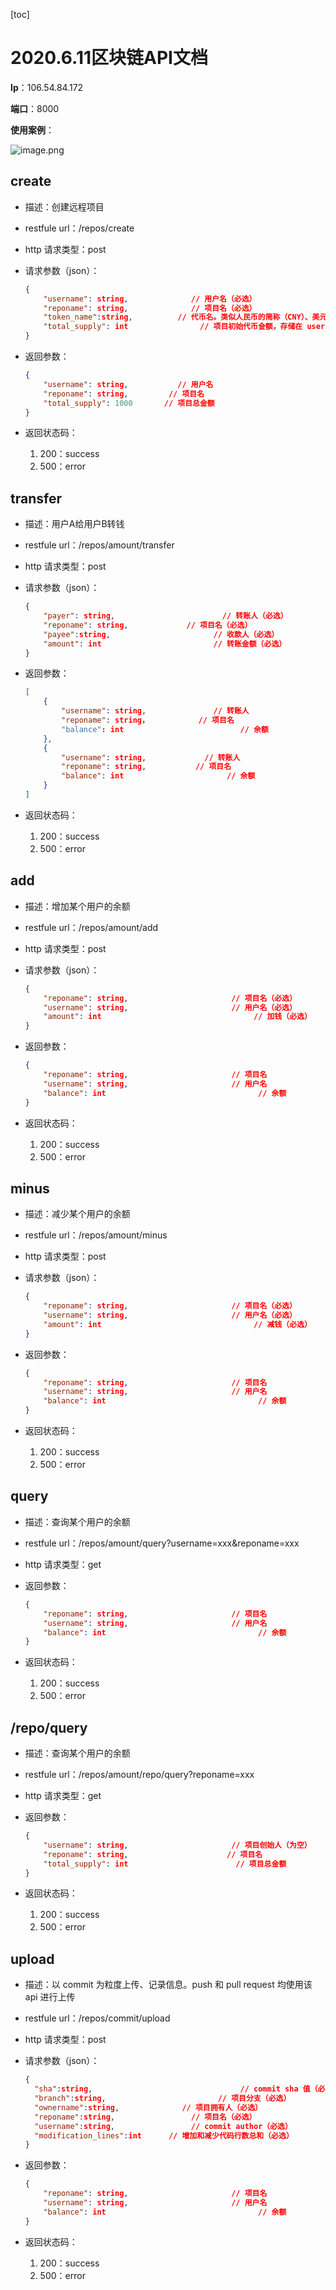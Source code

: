 [toc]

# 2020.6.11区块链API文档

**Ip**：106.54.84.172

**端口**：8000

**使用案例**：

![image.png](http://ww1.sinaimg.cn/large/006alGmrgy1gfk73q6ukaj31f10q8tbf.jpg)

## create

- 描述：创建远程项目

- restfule url：/repos/create

- http 请求类型：post

- 请求参数（json）：

  ```json
  {
      "username": string,              // 用户名（必选）
      "reponame": string,              // 项目名（必选）
      "token_name":string,          // 代币名。类似人民币的简称（CNY）、美元（USD）
      "total_supply": int                // 项目初始代币金额，存储在 username 账号中
  }
  ```

- 返回参数：

  ```json
  {
      "username": string,           // 用户名
      "reponame": string,         // 项目名
      "total_supply": 1000       // 项目总金额
  }
  ```

- 返回状态码：

  1. 200：success
  2. 500：error

## transfer

- 描述：用户A给用户B转钱

- restfule url：/repos/amount/transfer

- http 请求类型：post

- 请求参数（json）：

  ```json
  {
      "payer": string,                        // 转账人（必选）
      "reponame": string,             // 项目名（必选）
      "payee":string,                       // 收款人（必选）
      "amount": int                         // 转账金额（必选）
  }
  ```

- 返回参数：

  ```json
  [
      {
          "username": string,               // 转账人
          "reponame": string，           // 项目名
          "balance": int                          // 余额
      },
      {
          "username": string,             // 转账人
          "reponame": string,           // 项目名
          "balance": int                       // 余额
      }
  ]
  ```

- 返回状态码：

  1. 200：success
  2. 500：error

## add

- 描述：增加某个用户的余额

- restfule url：/repos/amount/add

- http 请求类型：post

- 请求参数（json）：

  ```json
  {
      "reponame": string,                       // 项目名（必选）
      "username": string,                       // 用户名（必选）
      "amount": int                                  // 加钱（必选）
  }
  ```

- 返回参数：

  ```json
  {
      "reponame": string,                       // 项目名
      "username": string,                       // 用户名
      "balance": int                                  // 余额
  }
  ```

- 返回状态码：

  1. 200：success
  2. 500：error

## minus

- 描述：减少某个用户的余额

- restfule url：/repos/amount/minus

- http 请求类型：post

- 请求参数（json）：

  ```json
  {
      "reponame": string,                       // 项目名（必选）
      "username": string,                       // 用户名（必选）
      "amount": int                                  // 减钱（必选）
  }
  ```

- 返回参数：

  ```json
  {
      "reponame": string,                       // 项目名
      "username": string,                       // 用户名
      "balance": int                                  // 余额
  }
  ```

- 返回状态码：

  1. 200：success
  2. 500：error

## query

- 描述：查询某个用户的余额

- restfule url：/repos/amount/query?username=xxx&reponame=xxx

- http 请求类型：get

- 返回参数：

  ```json
  {
      "reponame": string,                       // 项目名
      "username": string,                       // 用户名
      "balance": int                                  // 余额
  }
  ```

- 返回状态码：

  1. 200：success
  2. 500：error

## /repo/query

- 描述：查询某个用户的余额

- restfule url：/repos/amount/repo/query?reponame=xxx

- http 请求类型：get

- 返回参数：

  ```json
  {
      "username": string,                       // 项目创始人（为空）
      "reponame": string,                      // 项目名
      "total_supply": int                        // 项目总金额
  }
  ```

- 返回状态码：

  1. 200：success
  2. 500：error

## upload

- 描述：以 commit 为粒度上传、记录信息。push 和 pull request 均使用该 api 进行上传

- restfule url：/repos/commit/upload

- http 请求类型：post

- 请求参数（json）：

  ```json
  {
  	"sha":string,                                 // commit sha 值（必选）
  	"branch":string,                         // 项目分支（必选）
  	"ownername":string,              // 项目拥有人（必选）
  	"reponame":string,                 // 项目名（必选）
  	"username":string,                 // commit author（必选）
  	"modification_lines":int      // 增加和减少代码行数总和（必选）
  }
  ```

  

- 返回参数：

  ```json
  {
      "reponame": string,                       // 项目名
      "username": string,                       // 用户名
      "balance": int                                  // 余额
  }
  ```

- 返回状态码：

  1. 200：success
  2. 500：error

